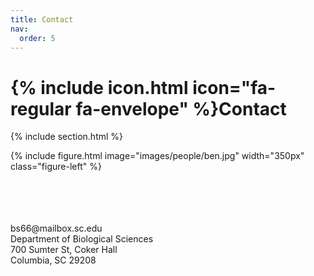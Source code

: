 ```yaml
---
title: Contact
nav:
  order: 5
---
```


# {% include icon.html icon="fa-regular fa-envelope" %}Contact


{% include section.html %}

<div class="research-content">

  {% include figure.html image="images/people/ben.jpg" width="350px" class="figure-left" %}

  <p>
  <br>
  <br>
  <br>
  <br>
  bs66@mailbox.sc.edu
  <br>
  Department of Biological Sciences
  <br>
  700 Sumter St, Coker Hall
  <br>
  Columbia, SC 29208
  </p>

</div>